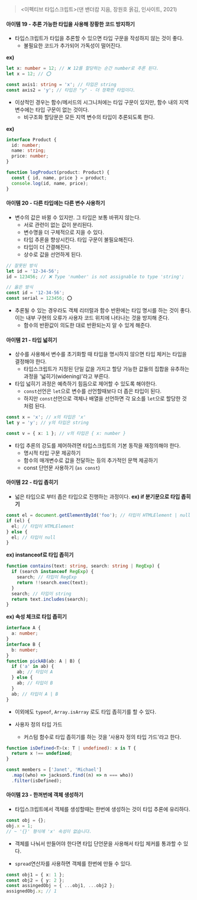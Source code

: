 > <이펙티브 타입스크립트>(댄 밴더캄 지음, 장원호 옭김, 인사이트, 2021)

#### 아이템 19 - 추론 가능한 타입을 사용해 장황한 코드 방지하기

- 타입스크립트가 타입을 추론할 수 있으면 타입 구문을 작성하지 않는 것이 좋다.
  - 불필요한 코드가 추가되어 가독성이 떨어진다.

**ex)**

```ts
let x: number = 12; // ❌ 12를 할당하는 순간 number로 추론 된다.
let x = 12; // ⭕

const axis1: string = 'x'; // 타입은 string
const axis2 = 'y'; // 타입은 "y" - 더 정확한 타입이다.
```

- 이상적인 경우는 함수/메서드의 시그니처에는 타입 구문이 있지만, 함수 내의 지역 변수에는 타입 구문이 없는 것이다.
  - 비구조화 할당문은 모든 지역 변수의 타입이 추론되도록 한다.

**ex)**

```ts
interface Product {
  id: number;
  name: string;
  price: number;
}

function logProduct(product: Product) {
  const { id, name, price } = product;
  console.log(id, name, price);
}
```

#### 아이템 20 - 다른 타입에는 다른 변수 사용하기

- 변수의 값은 바뀔 수 있지만. 그 타입은 보통 바뀌지 않는다.
  - 서로 관련이 없는 값이 분리된다.
  - 변수명을 더 구체적으로 지을 수 있다.
  - 타입 추론을 향상시킨다. 타입 구문이 불필요해진다.
  - 타입이 더 간결해진다.
  - 상수로 값을 선언하게 된다.

```ts
// 잘못된 방식
let id = '12-34-56';
id = 123456; // ❌ Type 'number' is not assignable to type 'string';

// 옳은 방식
const id = '12-34-56';
const serial = 123456; ⭕
```

- 추론될 수 있는 경우라도 객체 리터럴과 함수 반환에는 타입 명시를 하는 것이 좋다. 이는 내부 구현의 오류가 사용자 코드 위치에 나타나는 것을 방지해 준다.
  - 함수의 반환값이 의도한 대로 반환되는지 알 수 있게 해준다.

#### 아이템 21 - 타입 넓히기

- 상수를 사용해서 변수를 초기화할 때 타입을 명시하지 않으면 타입 체커는 타입을 결정해야 한다.
  - 타입스크립트가 지정된 단일 값을 가지고 할당 가능한 값들의 집합을 유추하는 과정을 '넓히기(widening)'라고 부른다.
- 타입 넓히기 과정은 예측하기 힘듬으로 제어할 수 있도록 해야한다.
  - `const`선언은 `let`으로 변수를 선언할때보다 더 좁은 타입이 된다.
  - 하지만 `const`선언으로 객체나 배열을 선언하면 각 요소를 `let`으로 할당한 것 처럼 된다.

```ts
const x = 'x'; // x의 타입은 'x'
let y = 'y'; // y의 타입은 string

const v = { x: 1 }; // v의 타입은 { x: number }
```

- 타입 추론의 강도를 제어하려면 타입스크립트의 기본 동작을 재정의해야 한다.
  - 명시적 타입 구문 제공하기
  - 함수의 매개변수로 값을 전달하는 등의 추가적인 문맥 제공하기
  - const 단언문 사용하기 (`as const`)

#### 아이템 22 - 타입 좁히기

- 넓은 타입으로 부터 좁은 타입으로 진행하는 과정이다.
  **ex) if 분기문으로 타입 좁히기**

```ts
const el = document.getElementById('foo'); // 타입이 HTMLElement | null
if (el) {
  el; // 타입이 HTMLElement
} else {
  el; // 타입이 null
}
```

**ex) instanceof로 타입 좁히기**

```ts
function contains(text: string, search: string | RegExp) {
  if (search instanceof RegExp) {
    search; // 타입이 RegExp
    return !!search.exec(text);
  }
  search; // 타입이 string
  return text.includes(search);
}
```

**ex) 속성 체크로 타입 좁히기**

```ts
interface A {
  a: number;
}
interface B {
  b: number;
}
function pickAB(ab: A | B) {
  if ('a' in ab) {
    ab; // 타입이 A
  } else {
    ab; // 타입이 B
  }
  ab; // 타입이 A | B
}
```

- 이외에도 `typeof`, `Array.isArray` 로도 타입 좁히기를 할 수 있다.

- 사용자 정의 타입 가드
  - 커스텀 함수로 타입 좁히기를 하는 것을 '사용자 정의 타입 가드'라고 한다.

```ts
function isDefined<T>(x: T | undefined): x is T {
  return x !== undefined;
}

const members = ['Janet', 'Michael']
  .map((who) => jackson5.find((n) => n === who))
  .filter(isDefined);
```

#### 아이템 23 - 한꺼번에 객체 생성하기

- 타입스크립트에서 객체를 생성할때는 한번에 생성하는 것이 타입 추론에 유리하다.

```ts
const obj = {};
obj.x = 1;
// ~ '{}' 형식에 'x' 속성이 없습니다.
```

- 객체를 나눠서 만들어야 한다면 타입 단언문을 사용해서 타입 체커를 통과할 수 있다.

- `spread`연산자를 사용하면 객체를 한번에 만들 수 있다.

```ts
const obj1 = { x: 1 };
const obj2 = { y: 2 };
const assingedObj = { ...obj1, ...obj2 };
assignedObj.x; // 1
```
